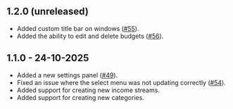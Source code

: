 
## 1.2.0 (unreleased)

- Added custom title bar on windows ([#55](https://github.com/snubwoody/folio/pull/55)).
- Added the ability to edit and delete budgets ([#56](https://github.com/snubwoody/folio/pull/55)).

## 1.1.0 - 24-10-2025

- Added a new settings panel ([#49](https://github.com/snubwoody/folio/pull/49)).
- Fixed an issue where the select menu was not updating
correctly ([#54](https://github.com/snubwoody/folio/pull/54)).
- Added support for creating new income streams.
- Added support for creating new categories.
